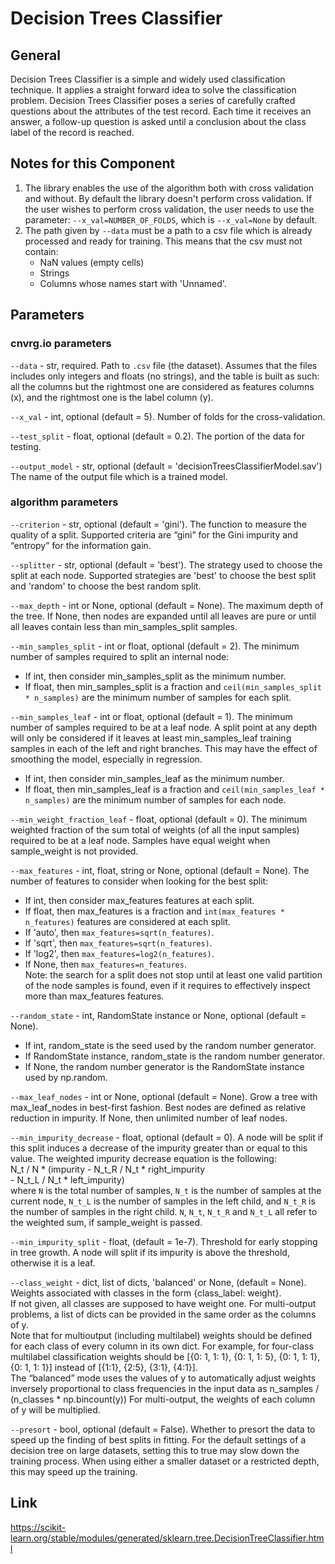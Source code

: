 # Decision Trees Classifier

## General

Decision Trees Classifier is a simple and widely used classification technique. 
It applies a straight forward idea to solve the classification problem. Decision Trees Classifier poses a series of carefully crafted questions about the attributes of the test record. 
Each time it receives an answer, a follow-up question is asked until a conclusion about the class label of the record is reached.

## Notes for this Component

1) The library enables the use of the algorithm both with cross validation and without. By default the library doesn't perform cross validation. If the user wishes to perform cross validation, 
the user needs to use the parameter: ```--x_val=NUMBER_OF_FOLDS```, which is ```--x_val=None``` by default.  
2) The path given by ```--data``` must be a path to a csv file which is already processed and ready for training. This means that the csv must not contain: 
   - NaN values (empty cells) 
   - Strings 
   - Columns whose names start with 'Unnamed'.


## Parameters

### cnvrg.io parameters

```--data``` - str, required. Path to `.csv` file (the dataset). Assumes that the files includes only integers and floats (no strings), and the table is built as such: all the columns but the 
rightmost one are considered as features columns (x), and the rightmost one is the label column (y).

```--x_val``` - int, optional (default = 5). Number of folds for the cross-validation.

```--test_split``` - float, optional (default = 0.2). The portion of the data for testing.

```--output_model``` - str, optional (default = 'decisionTreesClassifierModel.sav') The name of the output file which is a trained model. 

### algorithm parameters

```--criterion``` - str, optional (default = 'gini'). The function to measure the quality of a split. Supported criteria are “gini” for the Gini impurity and “entropy” for the information gain.

```--splitter``` - str, optional (default = 'best'). The strategy used to choose the split at each node. Supported strategies are 'best' to choose the best split and 'random' to choose the best random split.

```--max_depth``` - int or None, optional (default = None). The maximum depth of the tree. If None, then nodes are expanded until all leaves are pure or until all leaves contain less than min_samples_split samples.

```--min_samples_split``` - int or float, optional (default = 2). The minimum number of samples required to split an internal node:  
 - If int, then consider min_samples_split as the minimum number.  
 - If float, then min_samples_split is a fraction and `ceil(min_samples_split * n_samples)` are the minimum number of samples for each split.
                            
```--min_samples_leaf``` - int or float, optional (default = 1). The minimum number of samples required to be at a leaf node. A split point at any depth will only be considered if it leaves at 
least min_samples_leaf training samples in each of the left and right branches. This may have the effect of smoothing the model, especially in regression.  
 - If int, then consider min_samples_leaf as the minimum number.  
 - If float, then min_samples_leaf is a fraction and `ceil(min_samples_leaf * n_samples)` are the minimum number of samples for each node.

```--min_weight_fraction_leaf``` -  float, optional (default = 0). The minimum weighted fraction of the sum total of weights (of all the input samples) required to be at a leaf node. Samples have equal weight when sample_weight is not provided.

```--max_features``` - int, float, string or None, optional (default = None).
The number of features to consider when looking for the best split:  
 - If int, then consider max_features features at each split.  
 - If float, then max_features is a fraction and `int(max_features * n_features)` features are considered at each split.  
 - If 'auto', then `max_features=sqrt(n_features)`.  
 - If 'sqrt', then `max_features=sqrt(n_features)`.  
 - If 'log2', then `max_features=log2(n_features)`.  
 - If None, then `max_features=n_features`.  
Note: the search for a split does not stop until at least one valid partition of the node samples is found, even if it requires to effectively inspect more than max_features features.

```--random_state``` - int, RandomState instance or None, optional (default = None).  
 - If int, random_state is the seed used by the random number generator.   
 - If RandomState instance, random_state is the 
random number generator.  
 - If None, the random number generator is the RandomState instance used by np.random.

```--max_leaf_nodes``` - int or None, optional (default = None). Grow a tree with max_leaf_nodes in best-first fashion. Best nodes are defined as relative reduction in impurity. If None, then unlimited number of leaf nodes.

```--min_impurity_decrease``` - float, optional (default = 0).
A node will be split if this split induces a decrease of the impurity greater than or equal to this value.
The weighted impurity decrease equation is the following:  
N_t / N * (impurity - N_t_R / N_t * right_impurity  
                    - N_t_L / N_t * left_impurity)  
where `N` is the total number of samples, `N_t` is the number of samples at the current node, `N_t_L` is the number of samples in the left child, and `N_t_R` is the number of samples in the right child.
`N`, `N_t`, `N_t_R` and `N_t_L` all refer to the weighted sum, if sample_weight is passed.

```--min_impurity_split``` - float, (default = 1e-7). Threshold for early stopping in tree growth. A node will split if its impurity is above the threshold, otherwise it is a leaf.

```--class_weight``` - dict, list of dicts, 'balanced' or None, (default = None). Weights associated with classes in the form {class_label: weight}.   
If not given, all classes are supposed to have weight one. For multi-output problems, a list of dicts can be provided in the same order as the columns of y.  
Note that for multioutput (including multilabel) weights should be defined for each class of every column in its own dict. For example, for four-class multilabel classification weights should be [{0: 1, 1: 1}, {0: 1, 1: 5}, {0: 1, 1: 1}, {0: 1, 1: 1}] instead of [{1:1}, {2:5}, {3:1}, {4:1}].  
The “balanced” mode uses the values of y to automatically adjust weights inversely proportional to class frequencies in the input data as n_samples / (n_classes * np.bincount(y))
For multi-output, the weights of each column of y will be multiplied.

```--presort``` - bool, optional (default = False). Whether to presort the data to speed up the finding of best splits in fitting. For the default settings of a decision tree on large datasets, setting this to true may slow down the training process. When using either a smaller dataset or a restricted depth, this may speed up the training.


## Link
https://scikit-learn.org/stable/modules/generated/sklearn.tree.DecisionTreeClassifier.html